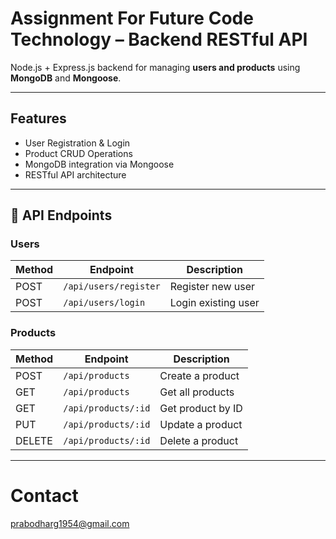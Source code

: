 # Assignment For Future Code Technology – Backend RESTful API 

Node.js + Express.js backend for managing **users and products** using **MongoDB** and **Mongoose**.

---

## Features

- User Registration & Login
- Product CRUD Operations
- MongoDB integration via Mongoose
- RESTful API architecture

---

## 📡 API Endpoints

###  Users

| Method | Endpoint               | Description         |
|--------|------------------------|---------------------|
| POST   | `/api/users/register`  | Register new user   |
| POST   | `/api/users/login`     | Login existing user |

### Products

| Method | Endpoint                 | Description          |
|--------|--------------------------|----------------------|
| POST   | `/api/products`          | Create a product     |
| GET    | `/api/products`          | Get all products     |
| GET    | `/api/products/:id`      | Get product by ID    |
| PUT    | `/api/products/:id`      | Update a product     |
| DELETE | `/api/products/:id`      | Delete a product     |

---
# Contact
prabodharg1954@gmail.com 

